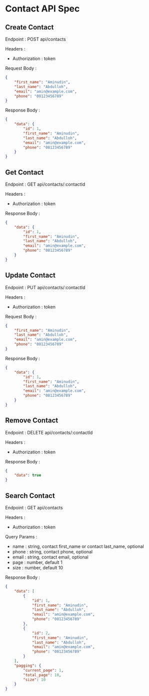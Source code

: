# Contact API Spec

## Create Contact

Endpoint : POST api/contacts

Headers :
- Authorization : token

Request Body :

```json
{
    "first_name": "Aminudin",
    "last_name": "Abdulloh",
    "email": "amin@example.com",
    "phone": "08123456789"
}
```

Response Body :

```json
{
    "data": {
        "id": 1,
        "first_name": "Aminudin",
        "last_name": "Abdulloh",
        "email": "amin@example.com",
        "phone": "08123456789"
    }
}
```

## Get Contact

Endpoint : GET api/contacts/:contactId

Headers :
- Authorization : token

Response Body :

```json
{
    "data": {
        "id": 1,
        "first_name": "Aminudin",
        "last_name": "Abdulloh",
        "email": "amin@example.com",
        "phone": "08123456789"
    }
}
```

## Update Contact

Endpoint : PUT api/contacts/:contactId

Headers :
- Authorization : token

Request Body :

```json
{
    "first_name": "Aminudin",
    "last_name": "Abdulloh",
    "email": "amin@example.com",
    "phone": "08123456789"
}
```

Response Body :

```json
{
    "data": {
        "id": 1,
        "first_name": "Aminudin",
        "last_name": "Abdulloh",
        "email": "amin@example.com",
        "phone": "08123456789"
    }
}
```

## Remove Contact

Endpoint : DELETE api/contacts/:contactId

Headers :
- Authorization : token

Response Body :

```json
{
    "data": true
}
```

## Search Contact

Endpoint : GET api/contacts

Headers :
- Authorization : token

Query Params :
- name : string, contact first_name or contact last_name, optional
- phone : string, contact phone, optional
- email : string, contact email, optional
- page : number, default 1
- size : number, default 10

Response Body :

```json
{
    "data": [
        {
            "id": 1,
            "first_name": "Aminudin",
            "last_name": "Abdulloh",
            "email": "amin@example.com",
            "phone": "08123456789"
        },
        {
            "id": 2,
            "first_name": "Aminudin",
            "last_name": "Abdulloh",
            "email": "amin@example.com",
            "phone": "08123456789"
        }
    ],
    "pagging": {
        "current_page": 1,
        "total_page": 10,
        "size": 10
    }
}
```